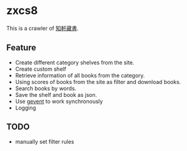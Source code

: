 # zxcs8
This is a crawler of [知軒藏書](http://www.zxcs8.com/map.html). 

## Feature
* Create different category shelves from the site.
* Create custom shelf
* Retrieve information of all books from the category.
* Using scores of books from the site as filter and download books.
* Search books by words.
* Save the shelf and book as json.
* Use [gevent](http://www.gevent.org/) to work synchronously
* Logging

## TODO
* manually set filter rules
